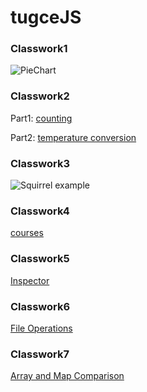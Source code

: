 # tugceJS 

### Classwork1
![PieChart](https://tugcekocak.github.io/tugceJS/images/sc1.png)
### Classwork2
Part1: [counting](https://tugcekocak.github.io/tugceJS/classwork_part1.html)

Part2: [temperature conversion](https://tugcekocak.github.io/tugceJS/classwork_part2.html)

### Classwork3
![Squirrel example](https://tugcekocak.github.io/tugceJS/images/sc555.png)

### Classwork4
[courses](https://tugcekocak.github.io/tugceJS/cw4.html)

### Classwork5
[Inspector](https://tugcekocak.github.io/tugceJS//CW5-CAL%C4%B0SMA/work/EloquentJS.html)

### Classwork6
[File Operations](https://tugcekocak.github.io/tugceJS//CW6-File.html)

### Classwork7
[Array and Map Comparison](https://tugcekocak.github.io/tugceJS//cw7/CW7.html)
